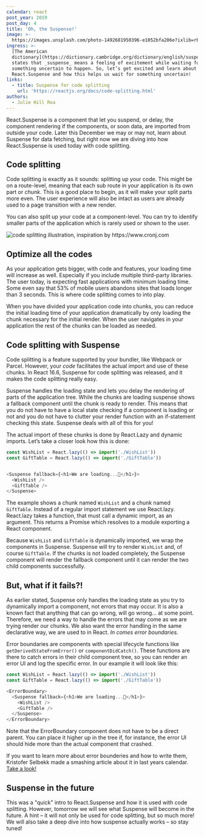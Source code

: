 ```yaml
---
calendar: react
post_year: 2019
post_day: 4
title: 'Oh, the Suspense!'
image: >-
  https://images.unsplash.com/photo-1492681950396-e1052bfa206e?ixlib=rb-1.2.1&ixid=eyJhcHBfaWQiOjEyMDd9&auto=format&fit=crop&w=2240&q=80
ingress: >-
  [The American
  dictionary](https://dictionary.cambridge.org/dictionary/english/suspense)
  states that _suspense_ means a feeling of excitement while waiting for
  something uncertain to happen. So, let’s get excited and learn about
  React.Suspense and how this helps us wait for something uncertain!
links:
  - title: Suspense for code splitting
    url: 'https://reactjs.org/docs/code-splitting.html'
authors:
  - Julie Hill Roa
---
```

React.Suspense is a component that let you suspend, or delay, the component rendering if the components, or soon data, are imported from outside your code. Later this December we may or may not, learn about Suspense for data fetching, but right now we are diving into how React.Suspense is used today with code splitting.  

## Code splitting

Code splitting is exactly as it sounds: splitting up your code.  This might be on a route-level, meaning that each sub route in your application is its own part or _chunk_. This is a good place to begin, as it will make your split parts more even. The user experience will also be intact as users are already used to a page transition with a new render. 

You can also split up your code at a component-level. You can try to identify smaller parts of the application which is rarely used or shown to the user. 

<img class="wide-image" src="/assets/codesplitting.png" alt="code splitting illustration, inspiration by https://www.cronj.com"/>

## Optimize all the codes

As your application gets bigger, with code and features, your loading time will increase as well. Especially if you include multiple third-party libraries. The user today, is expecting fast applications with minimum loading time. Some even say that 53% of mobile users abandons sites that loads longer than 3 seconds. This is where code splitting comes to into play. 

When you have divided your application code into chunks, you can reduce the initial loading time of your application dramatically by only loading the chunk necessary for the initial render. When the user navigates in your application the rest of the chunks can be loaded as needed. 

## Code splitting with Suspense

Code splitting is a feature supported by your bundler, like Webpack or Parcel. However, your _code_ facilitates the actual import and use of these chunks. In React 16.6, Suspense for code splitting was released, and it makes the code splitting really easy. 

Suspense handles the loading state and lets you delay the rendering of parts of the application tree. While the chunks are loading suspense shows a fallback component until the chunk is ready to render. This means that you do not have to have a local state checking if a component is loading or not and you do not have to clutter your render function with an if-statement checking this state. Suspense deals with all of this for you!

The actual import of these chunks is done by React.Lazy and dynamic imports. Let’s take a closer look how this is done:

```js
const WishList = React.lazy(() => import('./WishList'))
const GiftTable = React.lazy(() => import('./GiftTable'))


<Suspense fallback={<h1>We are loading...🎅</h1>}>
  <WishList />
  <GiftTable />
</Suspense>
```

The example shows a chunk named `WishList` and a chunk named `GiftTable`.  Instead of a regular import statement we use React.lazy. React.lazy takes a function, that must call a dynamic import, as an argument. This returns a Promise which resolves to a module exporting a React component.

Because `WishList` and `GiftTable` is dynamically imported, we wrap the components in Suspense. Suspense will try to render `WishList` and, of course `GiftTable`. If the chunks is not loaded completely, the Suspense component will render the fallback component until it can render the two child components successfully.

## But, what if it fails?!

As earlier stated, Suspense only handles the loading state as you try to dynamically import a component, not errors that may occur. It is also a known fact that anything that can go wrong, will go wrong... at some point. Therefore, we need a way to handle the errors that may come as we are trying render our chunks. We also want the error handling in the same declarative way, we are used to in React. _In comes error boundaries._

Error boundaries are components with special lifecycle functions like `getDerivedStateFromError()` or `componentDidCatch()`. These functions are there to catch errors in their child component tree, so you can render an error UI and log the specific error. In our example it will look like this:

```js
const WishList = React.lazy(() => import('./WishList'))
const GiftTable = React.lazy(() => import('./GiftTable'))

<ErrorBoundary>
  <Suspense fallback={<h1>We are loading...🎅</h1>}>
    <WishList />
    <GiftTable />
  </Suspense>
</ErrorBoundary>
```

Note that the ErrorBoundary component does not have to be a direct parent. You can place it higher up in the tree if, for instance, the error UI should hide more than the actual component that crashed.

If you want to learn more about error bounderies and how to write them, Kristofer Selbekk made a smashing article about it in last years calendar. [Take a look!](https://react.christmas/2018/14)

## Suspense in the future

This was a "quick" intro to React.Suspense and how it is used with code splitting. However, tomorrow we will see what Suspense will become in the future. A hint  – it will not only be used for code splitting, but so much more! We will also take a deep dive into how suspense actually works – so stay tuned!
